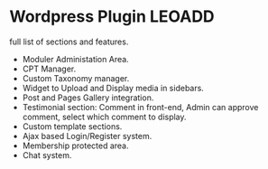 # Wordpress Plugin LEOADD

full list of  sections and features.

* Moduler Administation Area.
* CPT Manager.
* Custom Taxonomy manager.
* Widget to Upload and Display media in sidebars.
* Post and Pages Gallery integration.
* Testimonial section: Comment in front-end, Admin can approve comment, select which comment to display.
* Custom template sections.
* Ajax based Login/Register system.
* Membership protected area.
* Chat system.
